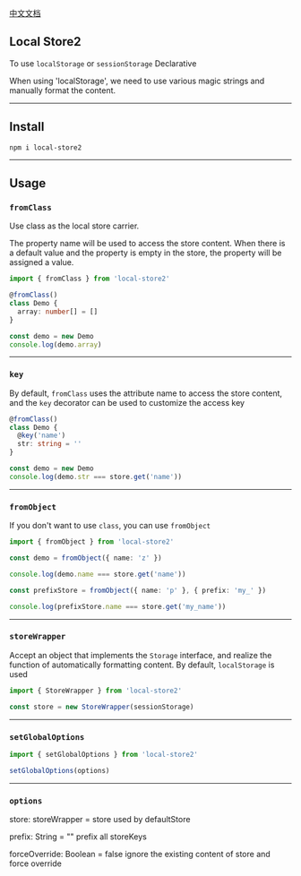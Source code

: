 [中文文档](https://github.com/strange-fish/local-store2/README.zh-CN.md)

## Local Store2
To use `localStorage` or `sessionStorage` Declarative

When using 'localStorage', we need to use various magic strings and manually format the content.

**************

## Install
```shell
npm i local-store2
```
**************

## Usage

### `fromClass`
Use class as the local store carrier.

The property name will be used to access the store content. When there is a default value and the property is empty in the store, the property will be assigned a value.

```ts
import { fromClass } from 'local-store2'

@fromClass()
class Demo {
  array: number[] = []
}

const demo = new Demo
console.log(demo.array)
```
**************

### `key`
By default, `fromClass` uses the attribute name to access the store content, and the `key` decorator can be used to customize the access key
```ts
@fromClass()
class Demo {
  @key('name')
  str: string = ''
}

const demo = new Demo
console.log(demo.str === store.get('name'))
```
**************

### `fromObject`
If you don't want to use `class`, you can use `fromObject`
```ts
import { fromObject } from 'local-store2'

const demo = fromObject({ name: 'z' })

console.log(demo.name === store.get('name'))

const prefixStore = fromObject({ name: 'p' }, { prefix: 'my_' })

console.log(prefixStore.name === store.get('my_name'))
```
**************

### `storeWrapper`
Accept an object that implements the `Storage` interface, and realize the function of automatically formatting content. By default, `localStorage` is used

```ts
import { StoreWrapper } from 'local-store2'

const store = new StoreWrapper(sessionStorage)
```
**************

### `setGlobalOptions`
```ts
import { setGlobalOptions } from 'local-store2'

setGlobalOptions(options)
```

**************

### `options`
store: storeWrapper = store used by defaultStore

prefix: String = "" prefix all storeKeys

forceOverride: Boolean = false ignore the existing content of store and force override
